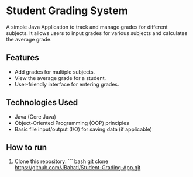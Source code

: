 # Student Grading System

A simple Java Application to track and manage grades for different subjects. It allows users to input grades for various subjects and calculates the average grade.

## Features
- Add grades for multiple subjects.
- View the average grade for a student.
- User-friendly interface for entering grades.

## Technologies Used
- Java (Core Java)
- Object-Oriented Programming (OOP) principles
- Basic file input/output (I/O) for saving data (if applicable)

## How to run
1. Clone this repository: ``` bash
git clone https://github.com/JBahati/Student-Grading-App.git